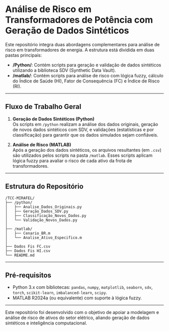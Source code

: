 
# Análise de Risco em Transformadores de Potência com Geração de Dados Sintéticos

Este repositório integra duas abordagens complementares para análise de risco em transformadores de energia. A estrutura está dividida em duas pastas principais:

- **/Python/**: Contém scripts para geração e validação de dados sintéticos utilizando a biblioteca SDV (Synthetic Data Vault).
- **/matlab/**: Contém scripts para análise de risco com lógica fuzzy, cálculo do Índice de Saúde (HI), Fator de Consequência (FC) e Índice de Risco (RI).

---

## Fluxo de Trabalho Geral

1. **Geração de Dados Sintéticos (Python)**  
   Os scripts em `/python` realizam a análise dos dados originais, geração de novos dados sintéticos com SDV, e validações (estatísticas e por classificação) para garantir que os dados simulados sejam confiáveis.

2. **Análise de Risco (MATLAB)**  
   Após a geração dos dados sintéticos, os arquivos resultantes (em `.csv`) são utilizados pelos scripts na pasta `/matlab`. Esses scripts aplicam lógica fuzzy para avaliar o risco de cada ativo da frota de transformadores.

---

## Estrutura do Repositório

```
/TCC-MIRAFEL/
├── /python/
│   ├── Analise_Dados_Originais.py
│   ├── Geração_Dados_SDV.py
│   ├── Classificação_Novos_Dados.py
│   └── Validação_Novos_Dados.py
│
├── /matlab/
│   ├── Cenario_BR.m
│   └── Analise_Ativo_Especifico.m
│
├── Dados Fis FC.csv
├── Dados Fis HI.csv
└── README.md
```

---

## Pré-requisitos

- Python 3.x com bibliotecas: `pandas`, `numpy`, `matplotlib`, `seaborn`, `sdv`, `torch`, `scikit-learn`, `imbalanced-learn`, `scipy`.
- MATLAB R2024a (ou equivalente) com suporte à lógica fuzzy.

---

Este repositório foi desenvolvido com o objetivo de apoiar a modelagem e análise de risco de ativos do setor elétrico, aliando geração de dados sintéticos e inteligência computacional.
